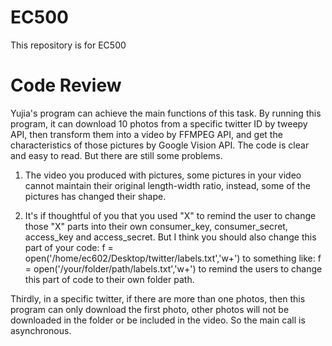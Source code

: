 # EC500
This repository is for EC500

# Code Review
Yujia's program can achieve the main functions of this task. By running this program, it can download 10 photos from a specific twitter ID by tweepy API, then transform them into a video by FFMPEG API, and get the characteristics of those pictures by Google Vision API. The code is clear and easy to read. But there are still some problems.

1. The video you produced with pictures, some pictures in your video cannot maintain their original length-width ratio, instead, some of the pictures has changed their shape.

2. It's if thoughtful of you that you used "X" to remind the user to change those "X" parts into their own consumer_key, consumer_secret, access_key and access_secret. But I think you should also change this part of your code:
  f = open('/home/ec602/Desktop/twitter/labels.txt','w+')
to something like:
  f = open('/your/folder/path/labels.txt','w+')
to remind the users to change this part of code to their own folder path.

Thirdly, in a specific twitter, if there are more than one photos, then this program can only download the first photo, other photos will not be downloaded in the folder or be included in the video.
So the main call is asynchronous.
